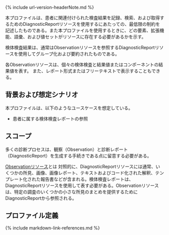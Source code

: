 {% include url-version-headerNote.md %}


本プロファイルは、患者に関連付けられた検査結果を記録、検索、および取得するためのDiagnosticReportリソースを使用するにあたっての、最低限の制約を記述したものである。また本プロファイルを使用するときに、どの要素、拡張機能、語彙、および値セットがリソースに存在する必要があるかを示す。

検体検査結果は、通常はObservationリソースを参照するDiagnosticReportリソースを使用してグループ化および要約されたものである。

各Observationリソースは、個々の検体検査と結果値またはコンポーネントの結果値を表す。 また、レポート形式またはフリーテキストで表示することもできる。


## 背景および想定シナリオ

本プロファイルは、以下のようなユースケースを想定している。

 - 患者に属する検体検査レポートの参照

## スコープ

多くの診断プロセスは、観察（Observation）と診断レポート（DiagnosticReport）を生成する手続きである点に留意する必要がある。

[Observationリソース](http://www.hl7.org/fhir/R4/observation.html)とは 対照的に、DiagnosticReportリソースには通常、いくつかの所見、画像、画像レポート、テキストおよびコード化された解釈、テンプレート化された報告書などが含まれる。検体検査レポートは、DiagnosticReportリソースを使用して表す必要がある。Observationリソースは、特定の調査のいくつかの小さな所見のまとめを提供するためにDiagnosticReportから参照される。

## プロファイル定義

{% include markdown-link-references.md %}
